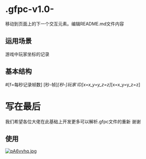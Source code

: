 # .gfpc-v1.0-
移动到页面上的下一个交互元素。编辑README.md文件内容
## 运用场景
游戏中玩家坐标的记录
## 基本结构
#[f=每秒记录帧数]
 [秒-帧]_[秒-]_玩家 ID_[x=x_y=y_z=z]_[x=x_y=y_z=z]

 # 写在最后
 我们希望各位大佬在此基础上开发更多可以解析.gfpc文件的重新 谢谢
## 使用
[![pA6vvhq.jpg](https://s21.ax1x.com/2024/11/11/pA6vvhq.jpg)](https://imgse.com/i/pA6vvhq)
